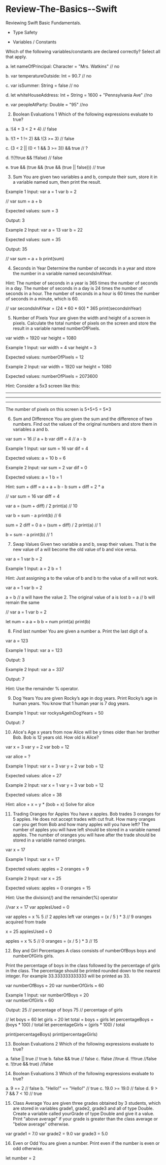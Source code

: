 # Review-The-Basics--Swift
Reviewing Swift Basic Fundamentals.
* Type Safety

* Variables / Constants

 Which of the following variables/constants are declared correctly? Select all that apply.

a. let nameOfPrincipal: Character = "Mrs. Watkins" // no

b. var temperatureOutside: Int = 90.7 // no

c. var isSummer: String = false // no

d. let whiteHouseAddress: Int + String = 1600 + "Pennsylvania Ave" //no

e. var peopleAtParty: Double = "95" //no



2. Boolean Evaluations 1
Which of the following expressions evaluate to true?

a. !(4 + 3 < 2 * 4)  // false

b. !(1 + 1 != 2) && !(3 >= 3) // false

c. (3 < 2 || (0 < 1 && 3 >= 3)) && true // ?

d. !!(!!true && !!false) // false

e. true && (true && (true && (true || false))) // true

3. Sum
You are given two variables a and b, compute their sum, store it in a variable named sum, then print the result.

Example 1
Input:
var a = 1
var b = 2

// var sum = a + b

Expected values:
sum = 3

Output: 
3


Example 2
Input:
var a = 13
var b = 22

Expected values: 
sum = 35

Output:
35

// var sum = a + b 
print(sum)


4. Seconds in Year
Determine the number of seconds in a year and store the number in a variable named secondsInAYear.

Hint:
The number of seconds in a year is 365 times the number of seconds in a day.
The number of seconds in a day is 24 times the number of seconds in a hour.
The number of seconds in a hour is 60 times the number of seconds in a minute, which is 60.

// var secondsInAYear = (24 * 60 * 60) * 365
print(secondsInYear)

5. Number of Pixels
Your are given the width and height of a screen in pixels. Calculate the total number of pixels on the screen and store the result in a variable named numberOfPixels.

var width = 1920 
var height = 1080

Example 1
Input: 
var width = 4
var height = 3

Expected values:
numberOfPixels = 12

Example 2
Input:
var width = 1920
var height = 1080

Expected values:
numberOfPixels = 2073600

Hint:
Consider a 5x3 screen like this:
*****
*****
*****

The number of pixels on this screen is 5+5+5 = 5*3
 
 



6. Sum and Difference
You are given the sum and the difference of two numbers. Find out the values of the original numbers and store them in variables a and b.

var sum = 16 // a + b 
var diff = 4 // a - b

Example 1
Input: 
var sum = 16 
var dif = 4

Expected values:
a = 10
b = 6

Example 2
Input:
var sum = 2 
var dif = 0

Expected values:
a = 1
b = 1

Hint:
sum + diff = a + a + b - b
sum + diff = 2 * a

// var sum = 16
var diff = 4


var a = (sum + diff) / 2
print(a) // 10


var b = sum - a
print(b) // 6

sum = 2
diff = 0
a = (sum + diff) / 2
print(a) // 1

b = sum - a
print(b) // 1


7. Swap Values
Given two variable a and b, swap their values. That is the new value of a will become the old value of b and vice versa.

var a = 1
var b = 2

Example 1
Input: 
a = 2
b = 1

Hint:
Just assigning a to the value of b and b to the value of a will not work.

var a = 1
var b = 2

a = b // a will have the value 2. The original value of a is lost
b = a // b will remain the same

//  var a = 1
  var b = 2

let num = a
a = b
b = num
print(a)
print(b)



8. Find last number
You are given a number a. Print the last digit of a.

var a = 123

Example 1
Input: 
var a = 123

Output:
3

Example 2
Input: 
var a = 337

Output:
7

Hint:
Use the remainder % operator.



9. Dog Years
You are given Rocky’s age in dog years. Print Rocky’s age in human years. You know that 1 human year is 7 dog years.

Example 1
Input: 
var rockysAgeInDogYears = 50

Output:
7



10. Alice's Age
x years from now Alice will be y times older than her brother Bob. Bob is 12 years old. How old is Alice?

var x = 3
var y = 2
var bob = 12

var alice = ?

Example 1
Input: 
var x = 3
var y = 2
var bob = 12

Expected values: 
alice = 27

Example 2
Input: 
var x = 1
var y = 3
var bob = 12

Expected values: 
alice = 38

Hint:
alice + x = y * (bob + x)
Solve for alice


11. Trading Oranges for Apples
You have x apples. Bob trades 3 oranges for 5 apples. He does not accept trades with cut fruit. How many oranges can you get from Bob and how many apples will you have left? The number of apples you will have left should be stored in a variable named apples. The number of oranges you will have after the trade should be stored in a variable named oranges.

var x = 17

Example 1
Input: 
var x = 17

Expected values: 
apples = 2
oranges = 9

Example 2
Input: 
var x = 25

Expected values: 
apples = 0
oranges = 15

Hint:
Use the division(/) and the remainder(%) operator


//var x = 17
var applesUsed = 0

var apples = x % 5 // 2 apples left
var oranges = (x / 5 ) * 3 // 9 oranges acquired from trade

x = 25
applesUsed = 0

apples = x % 5 // 0
oranges = (x / 5 ) * 3 // 15


12. Boy and Girl Percentages
A class consists of numberOfBoys boys and numberOfGirls girls.

Print the percentage of boys in the class followed by the percentage of girls in the class. The percentage should be printed rounded down to the nearest integer. For example 33.333333333333 will be printed as 33.

var numberOfBoys = 20
var numberOfGirls = 60

Example 1
Input: 
var numberOfBoys = 20  
var numberOfGirls = 60

Output:
25 // percentage of boys
75 // percentage of girls


//
let boys = 60
let girls = 20
let total = boys + girls
let percentageBoys = (boys * 100) / total
let percentageGirls = (girls * 100) / total

print(percentageBoys)
print(percentageGirls)


13. Boolean Evaluations 2
Which of the following expressions evaluate to true?

a. false || true         // true
b. false && true        // false
c. !false                   //true
d. !!!true              //false
e. !(true && true)          //false



14. Boolean Evaluations 3
Which of the following expressions evaluate to true?

a. 9 == 2 // false
b. "Hello!" == "Hello!" // true
c. 19.0 >= 19.0 // false
d. 9 > 7 && 7 < 10  // true



15. Class Average
You are given three grades obtained by 3 students, which are stored in variables grade1, grade2, grade3 and all of type Double. Create a variable called yourGrade of type Double and give it a value. Print "above average" if your grade is greater than the class average or "below average" otherwise.

var grade1 = 7.0
var grade2 = 9.0
var grade3 = 5.0



16. Even or Odd
You are given a number. Print even if the number is even or odd otherwise.

let number = 2
